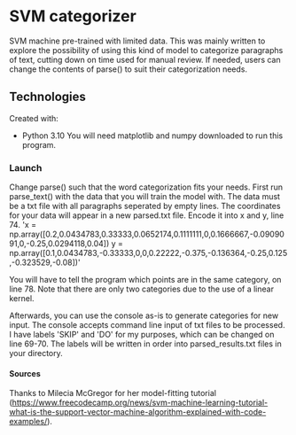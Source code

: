 # SVM categorizer

SVM machine pre-trained with limited data. This was mainly written to explore the possibility of using this kind of model to categorize paragraphs of text, cutting down on time used for manual review.
If needed, users can change the contents of parse() to suit their categorization needs.

## Technologies
Created with:
* Python 3.10
You will need matplotlib and numpy downloaded to run this program.

### Launch

Change parse() such that the word categorization fits your needs.
First run parse_text() with the data that you will train the model with. The data must be a txt file with all paragraphs seperated by empty lines. 
The coordinates for your data will appear in a new parsed.txt file. Encode it into x and y, line 74. 
'x = np.array([0.2,0.0434783,0.33333,0.0652174,0.1111111,0,0.1666667,-0.0909091,0,-0.25,0.0294118,0.04])
y = np.array([0.1,0.0434783,-0.33333,0,0,0.22222,-0.375,-0.136364,-0.25,0.125,-0.323529,-0.08])'

You will have to tell the program which points are in the same category, on line 78. Note that there are only two categories due to the use of a linear kernel.

Afterwards, you can use the console as-is to generate categories for new input. The console accepts command line input of txt files to be processed. I have labels 'SKIP' and 'DO' for my purposes, which can be changed on line 69-70. The labels will be written in order into parsed_results.txt files in your directory.

#### Sources

Thanks to Milecia McGregor for her model-fitting tutorial (https://www.freecodecamp.org/news/svm-machine-learning-tutorial-what-is-the-support-vector-machine-algorithm-explained-with-code-examples/).

